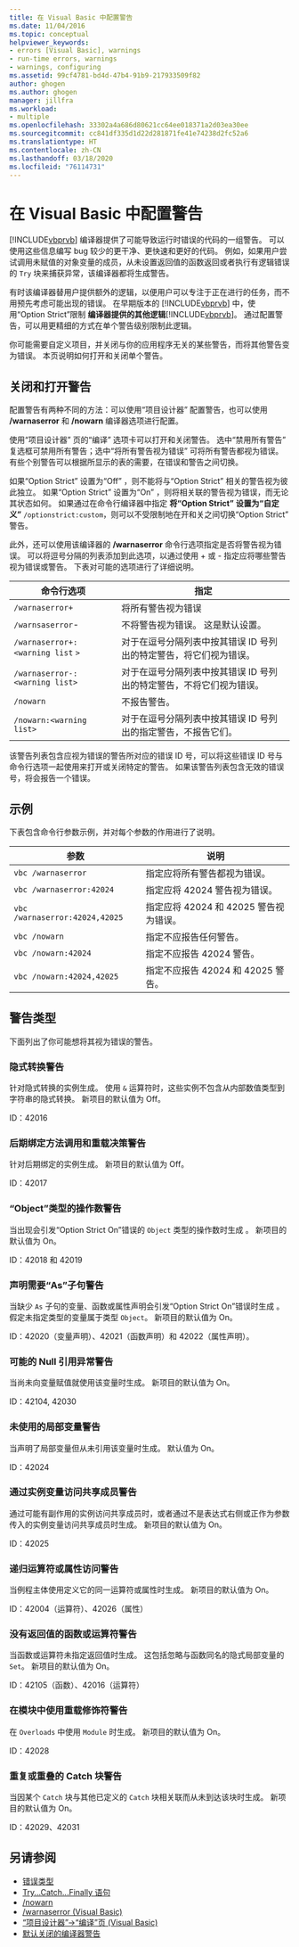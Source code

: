 ```yaml
---
title: 在 Visual Basic 中配置警告
ms.date: 11/04/2016
ms.topic: conceptual
helpviewer_keywords:
- errors [Visual Basic], warnings
- run-time errors, warnings
- warnings, configuring
ms.assetid: 99cf4781-bd4d-47b4-91b9-217933509f82
author: ghogen
ms.author: ghogen
manager: jillfra
ms.workload:
- multiple
ms.openlocfilehash: 33302a4a686d80621cc64ee018371a2d03ea30ee
ms.sourcegitcommit: cc841df335d1d22d281871fe41e74238d2fc52a6
ms.translationtype: HT
ms.contentlocale: zh-CN
ms.lasthandoff: 03/18/2020
ms.locfileid: "76114731"
---
```

# <a name="configuring-warnings-in-visual-basic"></a>在 Visual Basic 中配置警告

[!INCLUDE[vbprvb](../code-quality/includes/vbprvb_md.md)] 编译器提供了可能导致运行时错误的代码的一组警告。 可以使用这些信息编写 bug 较少的更干净、更快速和更好的代码。 例如，如果用户尝试调用未赋值的对象变量的成员，从未设置返回值的函数返回或者执行有逻辑错误的 `Try` 块来捕获异常，该编译器都将生成警告。

有时该编译器替用户提供额外的逻辑，以便用户可以专注于正在进行的任务，而不用预先考虑可能出现的错误。 在早期版本的 [!INCLUDE[vbprvb](../code-quality/includes/vbprvb_md.md)] 中，使用“Option Strict”限制  **编译器提供的其他逻辑**[!INCLUDE[vbprvb](../code-quality/includes/vbprvb_md.md)]。 通过配置警告，可以用更精细的方式在单个警告级别限制此逻辑。

你可能需要自定义项目，并关闭与你的应用程序无关的某些警告，而将其他警告变为错误。 本页说明如何打开和关闭单个警告。

## <a name="turning-warnings-off-and-on"></a>关闭和打开警告
配置警告有两种不同的方法：可以使用“项目设计器”  配置警告，也可以使用 **/warnaserror** 和 **/nowarn** 编译器选项进行配置。

使用“项目设计器”  页的“编译”  选项卡可以打开和关闭警告。 选中“禁用所有警告”  复选框可禁用所有警告；选中“将所有警告视为错误”  可将所有警告都视为错误。 有些个别警告可以根据所显示的表的需要，在错误和警告之间切换。

如果“Option Strict”  设置为“Off”  ，则不能将与“Option Strict”  相关的警告视为彼此独立。 如果“Option Strict”  设置为“On”  ，则将相关联的警告视为错误，而无论其状态如何。 如果通过在命令行编译器中指定  **将“Option Strict”** **设置为“自定义”** `/optionstrict:custom`，则可以不受限制地在开和关之间切换“Option Strict”  警告。

此外，还可以使用该编译器的 **/warnaserror** 命令行选项指定是否将警告视为错误。 可以将逗号分隔的列表添加到此选项，以通过使用 + 或 - 指定应将哪些警告视为错误或警告。 下表对可能的选项进行了详细说明。

|命令行选项|指定|
| - |---------------|
|`/warnaserror+`|将所有警告视为错误|
|`/warnsaserror`-|不将警告视为错误。 这是默认设置。|
|`/warnaserror+:<warning list` `>`|对于在逗号分隔列表中按其错误 ID 号列出的特定警告，将它们视为错误。|
|`/warnaserror-:<warning list>`|对于在逗号分隔列表中按其错误 ID 号列出的特定警告，不将它们视为错误。|
|`/nowarn`|不报告警告。|
|`/nowarn:<warning list>`|对于在逗号分隔列表中按其错误 ID 号列出的指定警告，不报告它们。|

该警告列表包含应视为错误的警告所对应的错误 ID 号，可以将这些错误 ID 号与命令行选项一起使用来打开或关闭特定的警告。 如果该警告列表包含无效的错误号，将会报告一个错误。

## <a name="examples"></a>示例
下表包含命令行参数示例，并对每个参数的作用进行了说明。

|参数|说明|
|--------------|-----------------|
|`vbc /warnaserror`|指定应将所有警告都视为错误。|
|`vbc /warnaserror:42024`|指定应将 42024 警告视为错误。|
|`vbc /warnaserror:42024,42025`|指定应将 42024 和 42025 警告视为错误。|
|`vbc /nowarn`|指定不应报告任何警告。|
|`vbc /nowarn:42024`|指定不应报告 42024 警告。|
|`vbc /nowarn:42024,42025`|指定不应报告 42024 和 42025 警告。|

## <a name="types-of-warnings"></a>警告类型
下面列出了你可能想将其视为错误的警告。

### <a name="implicit-conversion-warning"></a>隐式转换警告
针对隐式转换的实例生成。 使用 `&` 运算符时，这些实例不包含从内部数值类型到字符串的隐式转换。 新项目的默认值为 Off。

ID：42016

### <a name="late-bound-method-invocation-and-overload-resolution-warning"></a>后期绑定方法调用和重载决策警告
针对后期绑定的实例生成。 新项目的默认值为 Off。

ID：42017

### <a name="operands-of-type-object-warnings"></a>“Object”类型的操作数警告
当出现会引发“Option Strict On”错误的 `Object` 类型的操作数时生成  。 新项目的默认值为 On。

ID：42018 和 42019

### <a name="declarations-require-as-clause-warnings"></a>声明需要“As”子句警告
当缺少 `As` 子句的变量、函数或属性声明会引发“Option Strict On”错误时生成  。 假定未指定类型的变量属于类型 `Object`。 新项目的默认值为 On。

ID：42020（变量声明）、42021（函数声明）和 42022（属性声明）。

### <a name="possible-null-reference-exception-warnings"></a>可能的 Null 引用异常警告
当尚未向变量赋值就使用该变量时生成。 新项目的默认值为 On。

ID：42104, 42030

### <a name="unused-local-variable-warning"></a>未使用的局部变量警告
当声明了局部变量但从未引用该变量时生成。 默认值为 On。

ID：42024

### <a name="access-of-shared-member-through-instance-variable-warning"></a>通过实例变量访问共享成员警告
通过可能有副作用的实例访问共享成员时，或者通过不是表达式右侧或正作为参数传入的实例变量访问共享成员时生成。 新项目的默认值为 On。

ID：42025

### <a name="recursive-operator-or-property-access-warnings"></a>递归运算符或属性访问警告
当例程主体使用定义它的同一运算符或属性时生成。 新项目的默认值为 On。

ID：42004（运算符）、42026（属性）

### <a name="function-or-operator-without-return-value-warning"></a>没有返回值的函数或运算符警告
当函数或运算符未指定返回值时生成。 这包括忽略与函数同名的隐式局部变量的 `Set`。 新项目的默认值为 On。

ID：42105（函数）、42016（运算符）

### <a name="overloads-modifier-used-in-a-module-warning"></a>在模块中使用重载修饰符警告
在 `Overloads` 中使用 `Module` 时生成。 新项目的默认值为 On。

ID：42028

### <a name="duplicate-or-overlapping-catch-blocks-warnings"></a>重复或重叠的 Catch 块警告
当因某个 `Catch` 块与其他已定义的 `Catch` 块相关联而从未到达该块时生成。 新项目的默认值为 On。

ID：42029、42031

## <a name="see-also"></a>另请参阅

- [错误类型](/dotnet/visual-basic/programming-guide/language-features/error-types)
- [Try...Catch...Finally 语句](/dotnet/visual-basic/language-reference/statements/try-catch-finally-statement)
- [/nowarn](/dotnet/visual-basic/reference/command-line-compiler/nowarn)
- [/warnaserror (Visual Basic)](/dotnet/visual-basic/reference/command-line-compiler/warnaserror)
- [“项目设计器”->“编译”页 (Visual Basic)](../ide/reference/compile-page-project-designer-visual-basic.md)
- [默认关闭的编译器警告](/cpp/preprocessor/compiler-warnings-that-are-off-by-default)
